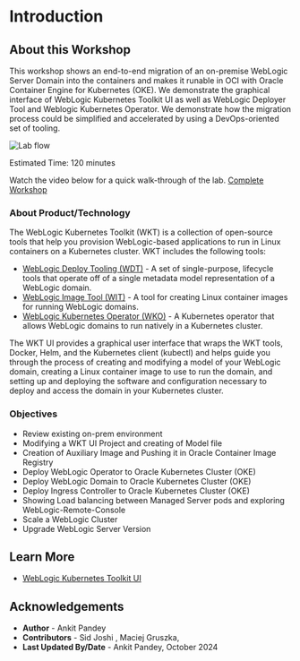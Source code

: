 # Introduction

## About this Workshop

This workshop shows an end-to-end migration of an on-premise WebLogic Server Domain into the containers and makes it runable in OCI with Oracle Container Engine for Kubernetes (OKE). We demonstrate the graphical interface of WebLogic Kubernetes Toolkit UI as well as WebLogic Deployer Tool and Weblogic Kubernetes Operator. We demonstrate how the migration process could be simplified and accelerated by using a DevOps-oriented set of tooling.

![Lab flow](images/lab-flow.png)

Estimated Time: 120 minutes

Watch the video below for a quick walk-through of the lab.
[Complete Workshop](videohub:1_q1mmkimy)

### About Product/Technology

The WebLogic Kubernetes Toolkit (WKT) is a collection of open-source tools that help you provision WebLogic-based applications to run in Linux containers on a Kubernetes cluster. WKT includes the following tools:<br>

* [WebLogic Deploy Tooling (WDT)](https://github.com/oracle/weblogic-deploy-tooling) - A set of single-purpose, lifecycle tools that operate off of a single metadata model representation of a WebLogic domain.
* [WebLogic Image Tool (WIT)](https://github.com/oracle/weblogic-image-tool) - A tool for creating Linux container images for running WebLogic domains.
* [WebLogic Kubernetes Operator (WKO)](https://github.com/oracle/weblogic-kubernetes-operator) - A Kubernetes operator that allows WebLogic domains to run natively in a Kubernetes cluster.

The WKT UI provides a graphical user interface that wraps the WKT tools, Docker, Helm, and the Kubernetes client (kubectl) and helps guide you through the process of creating and modifying a model of your WebLogic domain, creating a Linux container image to use to run the domain, and setting up and deploying the software and configuration necessary to deploy and access the domain in your Kubernetes cluster.


### Objectives

*	Review existing on-prem environment
*	Modifying a WKT UI Project and creating of Model file
*	Creation of Auxiliary Image and Pushing it in Oracle Container Image Registry
*	Deploy WebLogic Operator to Oracle Kubernetes Cluster (OKE)
*	Deploy WebLogic Domain to Oracle Kubernetes Cluster (OKE)
*	Deploy Ingress Controller to Oracle Kubernetes Cluster (OKE)
*	Showing Load balancing between Managed Server pods and exploring WebLogic-Remote-Console
*	Scale a WebLogic Cluster
*	Upgrade WebLogic Server Version
       

## Learn More

* [WebLogic Kubernetes Toolkit UI](https://oracle.github.io/weblogic-toolkit-ui/)

## Acknowledgements

* **Author** -  Ankit Pandey
* **Contributors** - Sid Joshi , Maciej Gruszka, 
* **Last Updated By/Date** - Ankit Pandey, October 2024